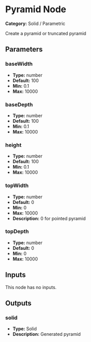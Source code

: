 
# Pyramid Node

**Category:** Solid / Parametric

Create a pyramid or truncated pyramid

## Parameters


### baseWidth
- **Type:** number
- **Default:** 100
- **Min:** 0.1
- **Max:** 10000



### baseDepth
- **Type:** number
- **Default:** 100
- **Min:** 0.1
- **Max:** 10000



### height
- **Type:** number
- **Default:** 100
- **Min:** 0.1
- **Max:** 10000



### topWidth
- **Type:** number
- **Default:** 0
- **Min:** 0
- **Max:** 10000
- **Description:** 0 for pointed pyramid


### topDepth
- **Type:** number
- **Default:** 0
- **Min:** 0
- **Max:** 10000



## Inputs

This node has no inputs.

## Outputs


### solid
- **Type:** Solid
- **Description:** Generated pyramid



